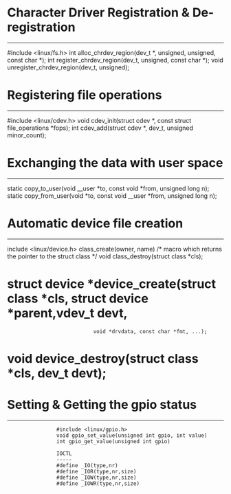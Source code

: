 # Character Driver Registration & De-registration
-----------------------------------------------
#include <linux/fs.h>
int alloc_chrdev_region(dev_t *, unsigned, unsigned, const char *);
int register_chrdev_region(dev_t, unsigned, const char *);
void unregister_chrdev_region(dev_t, unsigned);

# Registering file operations
---------------------------
#include <linux/cdev.h>
void cdev_init(struct cdev *, const struct file_operations *fops);
int cdev_add(struct cdev *, dev_t, unsigned minor_count);

# Exchanging the data with user space
-----------------------------------
static copy_to_user(void __user *to, const void *from, unsigned long n);
static copy_from_user(void *to, const void __user *from, unsigned long n);

# Automatic device file creation
------------------------------
include <linux/device.h>
class_create(owner, name) /* macro which returns the pointer to the struct class */
void class_destroy(struct class *cls);

# struct device *device_create(struct class *cls, struct device *parent,vdev_t devt, 
								void *drvdata, const char *fmt, ...);
# void device_destroy(struct class *cls, dev_t devt);

# Setting & Getting the gpio status
---------------------------------
					#include <linux/gpio.h>
					void gpio_set_value(unsigned int gpio, int value)
					int gpio_get_value(unsigned int gpio)

					IOCTL
					-----
					#define _IO(type,nr)
					#define _IOR(type,nr,size)
					#define _IOW(type,nr,size)
					#define _IOWR(type,nr,size)
					
					
